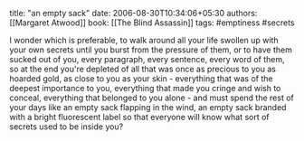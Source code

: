 
title: "an empty sack"
date: 2006-08-30T10:34:06+05:30
authors: [[Margaret Atwood]]
book: [[The Blind Assassin]]
tags: #emptiness #secrets

I wonder which is preferable, to walk around all your life swollen up with your own secrets until you burst from the pressure of them, or to have them sucked out of you, every paragraph, every sentence, every word of them, so at the end you're depleted of all that was once as precious to you as hoarded gold, as close to you as your skin - everything that was of the deepest importance to you, everything that made you cringe and wish to conceal, everything that belonged to you alone - and must spend the rest of your days like an empty sack flapping in the wind, an empty sack branded with a bright fluorescent label so that everyone will know what sort of secrets used to be inside you?
